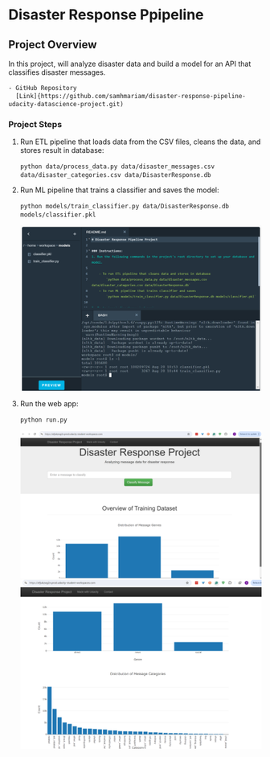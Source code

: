 # Disaster Response Ppipeline



## Project Overview

In this project, will analyze disaster data and build a model for an API that classifies disaster messages.

    - GitHub Repository
      [Link]{https://github.com/samhmariam/disaster-response-pipeline-udacity-datascience-project.git)

### Project Steps

1. Run ETL pipeline that loads data from the CSV files, cleans the data, and stores result in database:

    `python data/process_data.py data/disaster_messages.csv data/disaster_categories.csv data/DisasterResponse.db`

2. Run ML pipeline that trains a classifier and saves the model:

    `python models/train_classifier.py data/DisasterResponse.db models/classifier.pkl`

    ![Classifier model](./image/classifier-model-file.png)

3. Run the web app:

    `python run.py`

    ![Disaster Dashboard landing page](./image/disaster-response-landing-page.png)
    ![Additional Visuals](./image/additional-visuals-landing-page.png)